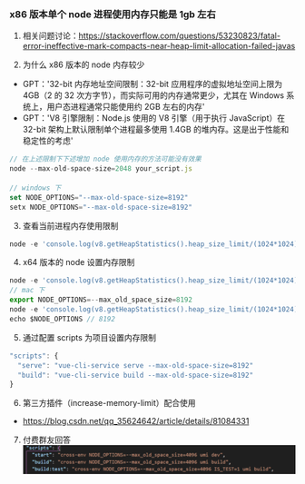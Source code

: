 ### x86 版本单个 node 进程使用内存只能是 1gb 左右
1. 相关问题讨论：https://stackoverflow.com/questions/53230823/fatal-error-ineffective-mark-compacts-near-heap-limit-allocation-failed-javas

2. 为什么 x86 版本的 node 内存较少
- GPT：'32-bit 内存地址空间限制：32-bit 应用程序的虚拟地址空间上限为 4GB（2 的 32 次方字节），而实际可用的内存通常更少，尤其在 Windows 系统上，用户态进程通常只能使用约 2GB 左右的内存'
- GPT：'V8 引擎限制：Node.js 使用的 V8 引擎（用于执行 JavaScript）在 32-bit 架构上默认限制单个进程最多使用 1.4GB 的堆内存。这是出于性能和稳定性的考虑'
```JavaScript
// 在上述限制下下述增加 node 使用内存的方法可能没有效果
node --max-old-space-size=2048 your_script.js

// windows 下
set NODE_OPTIONS="--max-old-space-size=8192"
setx NODE_OPTIONS="--max-old-space-size=8192"
```

3. 查看当前进程内存使用限制
```JavaScript
node -e 'console.log(v8.getHeapStatistics().heap_size_limit/(1024*1024))'
```

4. x64 版本的 node 设置内存限制
```JavaScript
node -e 'console.log(v8.getHeapStatistics().heap_size_limit/(1024*1024))' // 4144
// mac 下
export NODE_OPTIONS=--max_old_space_size=8192
node -e 'console.log(v8.getHeapStatistics().heap_size_limit/(1024*1024))' // 8240
echo $NODE_OPTIONS // 8192
```

5. 通过配置 scripts 为项目设置内存限制
```JavaScript
"scripts": {
  "serve": "vue-cli-service serve --max-old-space-size=8192"
  "build": "vue-cli-service build --max-old-space-size=8192"
}
```

6. 第三方插件（increase-memory-limit）配合使用
- https://blog.csdn.net/qq_35624642/article/details/81084331

7. 付费群友回答
![node 内存溢出问题](../interview-note/image/20240729-node-memory-limit.png)